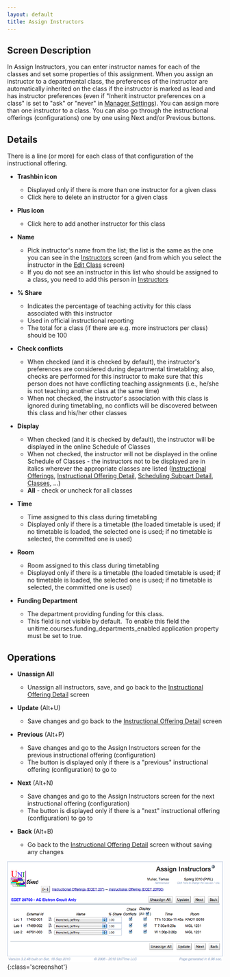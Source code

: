 ```yaml
---
layout: default
title: Assign Instructors
---
```



## Screen Description


 In Assign Instructors, you can enter instructor names for each of the classes and set some properties of this assignment. When you assign an instructor to a departmental class, the preferences of the instructor are automatically inherited on the class if the instructor is marked as lead and has instructor preferences (even if "Inherit instructor preferences on a class" is set to "ask" or "never" in [Manager Settings](manager-settings)). You can assign more than one instructor to a class. You can also go through the instructional offerings (configurations) one by one using Next and/or Previous buttons.

## Details


 There is a line (or more) for each class of that configuration of the instructional offering.

* **Trashbin icon**
	* Displayed only if there is more than one instructor for a given class
	* Click here to delete an instructor for a given class

* **Plus icon**
	* Click here to add another instructor for this class

* **Name**
	* Pick instructor's name from the list; the list is the same as the one you can see in the [Instructors](instructors) screen (and from which you select the instructor in the [Edit Class](edit-class) screen)
	* If you do not see an instructor in this list who should be assigned to a class, you need to add this person in [Instructors](instructors)

* **% Share**
	* Indicates the percentage of teaching activity for this class associated with this instructor
	* Used in official instructional reporting
	* The total for a class (if there are e.g. more instructors per class) should be 100

* **Check conflicts**
	* When checked (and it is checked by default), the instructor's preferences are considered during departmental timetabling; also, checks are performed for this instructor to make sure that this person does not have conflicting teaching assignments (i.e., he/she is not teaching another class at the same time)
	* When not checked, the instructor's association with this class is ignored during timetabling, no conflicts will be discovered between this class and his/her other classes

* **Display**
	* When checked (and it is checked by default), the instructor will be displayed in the online Schedule of Classes
	* When not checked, the instructor will not be displayed in the online Schedule of Classes - the instructors not to be displayed are in italics wherever the appropriate classes are listed ([Instructional Offerings](instructional-offerings), [Instructional Offering Detail](instructional-offering-detail), [Scheduling Subpart Detail](scheduling-subpart-detail), [Classes](classes), ...)
	* **All** - check or uncheck for all classes

* **Time**
	* Time assigned to this class during timetabling
	* Displayed only if there is a timetable (the loaded timetable is used; if no timetable is loaded, the selected one is used; if no timetable is selected, the committed one is used)

* **Room**
	* Room assigned to this class during timetabling
	* Displayed only if there is a timetable (the loaded timetable is used; if no timetable is loaded, the selected one is used; if no timetable is selected, the committed one is used)

* **Funding Department**
	* The department providing funding for this class.
	* This field is not visible by default.  To enable this field the unitime.courses.funding_departments_enabled application property must be set to true.

## Operations

* **Unassign All**
	* Unassign all instructors, save, and go back to the [Instructional Offering Detail](instructional-offering-detail) screen

* **Update** (Alt+U)
	* Save changes and go back to the [Instructional Offering Detail](instructional-offering-detail) screen

* **Previous** (Alt+P)
	* Save changes and go to the Assign Instructors screen for the previous instructional offering (configuration)
	* The button is displayed only if there is a "previous" instructional offering (configuration) to go to

* **Next** (Alt+N)
	* Save changes and go to the Assign Instructors screen for the next instructional offering (configuration)
	* The button is displayed only if there is a "next" instructional offering (configuration) to go to

* **Back** (Alt+B)
	* Go back to the [Instructional Offering Detail](instructional-offering-detail) screen without saving any changes


![Assign Instructors](images/assign-instructors-1.png){:class='screenshot'}
